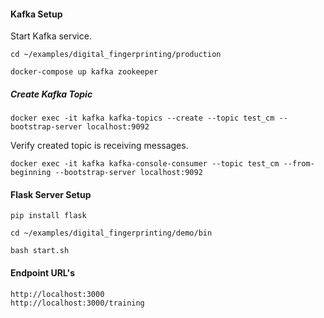 
#### Kafka Setup

Start Kafka service.

```
cd ~/examples/digital_fingerprinting/production

docker-compose up kafka zookeeper
```

##### Create Kafka Topic
```
docker exec -it kafka kafka-topics --create --topic test_cm --bootstrap-server localhost:9092
```

Verify created topic is receiving messages. 
```
docker exec -it kafka kafka-console-consumer --topic test_cm --from-beginning --bootstrap-server localhost:9092
```

#### Flask Server Setup

```
pip install flask
```

```
cd ~/examples/digital_fingerprinting/demo/bin

bash start.sh
```

#### Endpoint URL's
```
http://localhost:3000
http://localhost:3000/training
```


